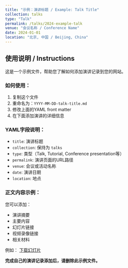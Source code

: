 ```yaml
---
title: "示例：演讲标题 / Example: Talk Title"
collection: talks
type: "Talk"
permalink: /talks/2024-example-talk
venue: "会议名称 / Conference Name"
date: 2024-01-01
location: "北京, 中国 / Beijing, China"
---
```


## 使用说明 / Instructions

这是一个示例文件，帮助您了解如何添加演讲记录到您的网站。

### 如何使用：

1. 复制这个文件
2. 重命名为：`YYYY-MM-DD-talk-title.md`
3. 修改上面的YAML front matter
4. 在下面添加演讲的详细信息

### YAML字段说明：

- `title`: 演讲标题
- `collection`: 保持为 `talks`
- `type`: 类型（Talk, Tutorial, Conference presentation等）
- `permalink`: 演讲页面的URL路径
- `venue`: 会议或活动名称
- `date`: 演讲日期
- `location`: 地点

### 正文内容示例：

您可以添加：
- 演讲摘要
- 主要内容
- 幻灯片链接
- 视频录像链接
- 相关材料

例如：
[下载幻灯片](/files/slides/talk-2024.pdf)

**完成自己的演讲记录添加后，请删除此示例文件。**

